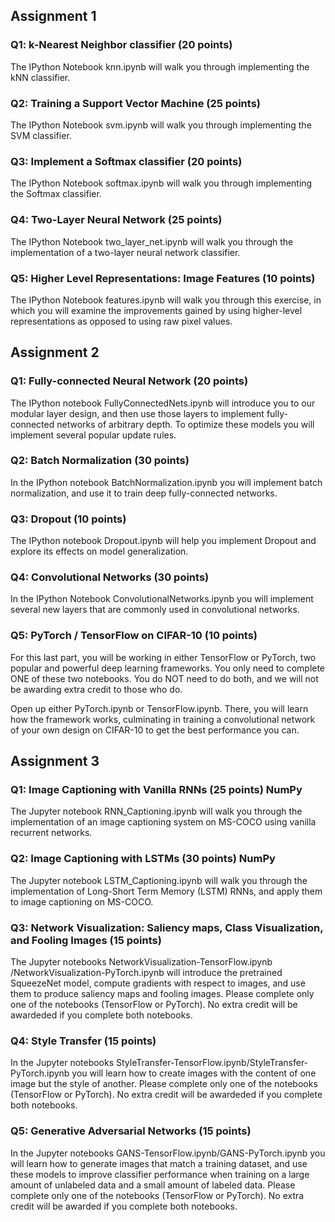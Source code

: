 ## Assignment 1
### Q1: k-Nearest Neighbor classifier (20 points)
The IPython Notebook knn.ipynb will walk you through implementing the kNN classifier.

### Q2: Training a Support Vector Machine (25 points)
The IPython Notebook svm.ipynb will walk you through implementing the SVM classifier.

### Q3: Implement a Softmax classifier (20 points)
The IPython Notebook softmax.ipynb will walk you through implementing the Softmax classifier.

### Q4: Two-Layer Neural Network (25 points)
The IPython Notebook two_layer_net.ipynb will walk you through the implementation of a two-layer neural network classifier.

### Q5: Higher Level Representations: Image Features (10 points)
The IPython Notebook features.ipynb will walk you through this exercise, in which you will examine the improvements gained by using higher-level representations as opposed to using raw pixel values.

## Assignment 2
### Q1: Fully-connected Neural Network (20 points)
The IPython notebook FullyConnectedNets.ipynb will introduce you to our modular layer design, and then use those layers to implement fully-connected networks of arbitrary depth. To optimize these models you will implement several popular update rules.

### Q2: Batch Normalization (30 points)
In the IPython notebook BatchNormalization.ipynb you will implement batch normalization, and use it to train deep fully-connected networks.

### Q3: Dropout (10 points)
The IPython notebook Dropout.ipynb will help you implement Dropout and explore its effects on model generalization.

### Q4: Convolutional Networks (30 points)
In the IPython Notebook ConvolutionalNetworks.ipynb you will implement several new layers that are commonly used in convolutional networks.

### Q5: PyTorch / TensorFlow on CIFAR-10 (10 points)
For this last part, you will be working in either TensorFlow or PyTorch, two popular and powerful deep learning frameworks. You only need to complete ONE of these two notebooks. You do NOT need to do both, and we will not be awarding extra credit to those who do.

Open up either PyTorch.ipynb or TensorFlow.ipynb. There, you will learn how the framework works, culminating in training a convolutional network of your own design on CIFAR-10 to get the best performance you can.
## Assignment 3
### Q1: Image Captioning with Vanilla RNNs (25 points) NumPy
The Jupyter notebook RNN_Captioning.ipynb will walk you through the implementation of an image captioning system on MS-COCO using vanilla recurrent networks.

### Q2: Image Captioning with LSTMs (30 points) NumPy
The Jupyter notebook LSTM_Captioning.ipynb will walk you through the implementation of Long-Short Term Memory (LSTM) RNNs, and apply them to image captioning on MS-COCO.

### Q3: Network Visualization: Saliency maps, Class Visualization, and Fooling Images (15 points) 
The Jupyter notebooks NetworkVisualization-TensorFlow.ipynb /NetworkVisualization-PyTorch.ipynb will introduce the pretrained SqueezeNet model, compute gradients with respect to images, and use them to produce saliency maps and fooling images. Please complete only one of the notebooks (TensorFlow or PyTorch). No extra credit will be awardeded if you complete both notebooks.

### Q4: Style Transfer (15 points)
In the Jupyter notebooks StyleTransfer-TensorFlow.ipynb/StyleTransfer-PyTorch.ipynb you will learn how to create images with the content of one image but the style of another. Please complete only one of the notebooks (TensorFlow or PyTorch). No extra credit will be awardeded if you complete both notebooks.

### Q5: Generative Adversarial Networks (15 points)
In the Jupyter notebooks GANS-TensorFlow.ipynb/GANS-PyTorch.ipynb you will learn how to generate images that match a training dataset, and use these models to improve classifier performance when training on a large amount of unlabeled data and a small amount of labeled data. Please complete only one of the notebooks (TensorFlow or PyTorch). No extra credit will be awarded if you complete both notebooks.